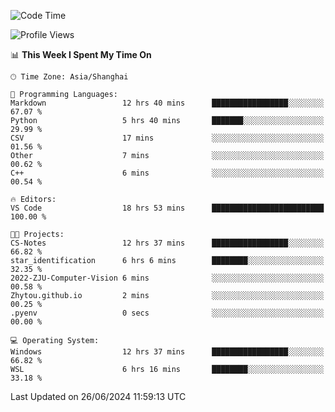 <!--START_SECTION:waka-->
![Code Time](http://img.shields.io/badge/Code%20Time-1%2C808%20hrs%2037%20mins-blue)

![Profile Views](http://img.shields.io/badge/Profile%20Views-5-blue)

📊 **This Week I Spent My Time On** 

```text
🕑︎ Time Zone: Asia/Shanghai

💬 Programming Languages: 
Markdown                 12 hrs 40 mins      █████████████████░░░░░░░░   67.07 % 
Python                   5 hrs 40 mins       ███████░░░░░░░░░░░░░░░░░░   29.99 % 
CSV                      17 mins             ░░░░░░░░░░░░░░░░░░░░░░░░░   01.56 % 
Other                    7 mins              ░░░░░░░░░░░░░░░░░░░░░░░░░   00.62 % 
C++                      6 mins              ░░░░░░░░░░░░░░░░░░░░░░░░░   00.54 % 

🔥 Editors: 
VS Code                  18 hrs 53 mins      █████████████████████████   100.00 % 

🐱‍💻 Projects: 
CS-Notes                 12 hrs 37 mins      █████████████████░░░░░░░░   66.82 % 
star_identification      6 hrs 6 mins        ████████░░░░░░░░░░░░░░░░░   32.35 % 
2022-ZJU-Computer-Vision 6 mins              ░░░░░░░░░░░░░░░░░░░░░░░░░   00.58 % 
Zhytou.github.io         2 mins              ░░░░░░░░░░░░░░░░░░░░░░░░░   00.25 % 
.pyenv                   0 secs              ░░░░░░░░░░░░░░░░░░░░░░░░░   00.00 % 

💻 Operating System: 
Windows                  12 hrs 37 mins      █████████████████░░░░░░░░   66.82 % 
WSL                      6 hrs 16 mins       ████████░░░░░░░░░░░░░░░░░   33.18 % 
```


 Last Updated on 26/06/2024 11:59:13 UTC
<!--END_SECTION:waka-->